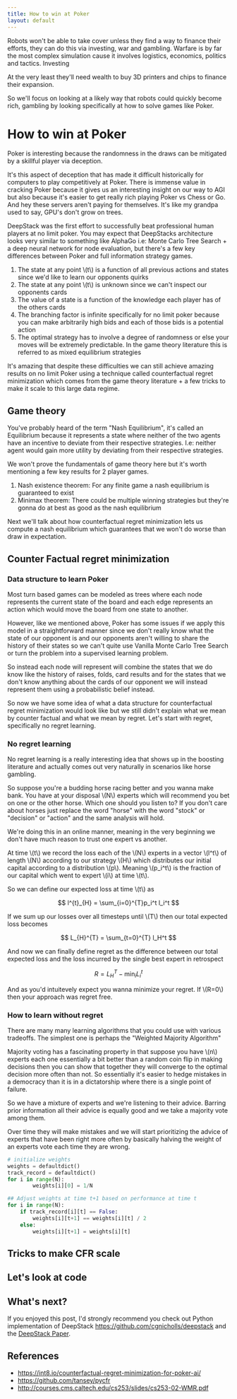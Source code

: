 ```yaml
---
title: How to win at Poker
layout: default
---
```

 
Robots won't be able to take cover unless they find a way to finance their efforts, they can do this via investing, war and gambling. Warfare is by far the most complex simulation cause it involves logistics, economics, politics and tactics. Investing

At the very least they'll need wealth to buy 3D printers and chips to finance their expansion.

So we'll focus on looking at a likely way that robots could quickly become rich, gambling by looking specifically at how to solve games like Poker.

# How to win at Poker
 
Poker is interesting because the randomness in the draws can be mitigated by a skillful player via deception.
 
It's this aspect of deception that has made it difficult historically for computers to play competitively at Poker. There is immense value in cracking Poker because it gives us an interesting insight on our way to AGI but also because it's easier to get really rich playing Poker vs Chess or Go. And hey these servers aren't paying for themselves. It's like my grandpa used to say, GPU's don't grow on trees.
 
DeepStack was the first effort to successfully beat professional human players at no limit poker. You may expect that DeepStacks architecture looks very similar to something like AlphaGo i.e: Monte Carlo Tree Search + a deep neural network for node evaluation, but there's a few key differences between Poker and full information strategy games.
 
1. The state at any point \\(t\\) is a function of all previous actions and states since we'd like to learn our opponents quirks
2. The state at any point \\(t\\) is unknown since we can't inspect our opponents cards
3. The value of a state is a function of the knowledge each player has of the others cards
4. The branching factor is infinite specifically for no limit poker because you can make arbitrarily high bids and each of those bids is a potential action
5. The optimal strategy has to involve a degree of randomness or else your moves will be extremely predictable. In the game theory literature this is referred to as mixed equilibrium strategies
 
It's amazing that despite these difficulties we can still achieve amazing results on no limit Poker using a technique called counterfactual regret minimization which comes from the game theory literature + a few tricks to make it scale to this large data regime.
 
## Game theory
 
You've probably heard of the term "Nash Equilibrium", it's called an Equilibrium because it represents a state where neither of the two agents have an incentive to deviate from their respective strategies. I.e: neither agent would gain more utility by deviating from their respective strategies.
 
We won't prove the fundamentals of game theory here but it's worth mentioning a few key results for 2 player games.
 
1. Nash existence theorem: For any finite game a nash equilibrium is guaranteed to exist
2. Minimax theorem: There could be multiple winning strategies but they're gonna do at best as good as the nash equilibrium
 
Next we'll talk about how counterfactual regret minimization lets us compute a nash equilibrium which guarantees that we won't do worse than draw in expectation.
 
 
## Counter Factual regret minimization

### Data structure to learn Poker

Most turn based games can be modeled as trees where each node represents the current state of the board and each edge represents an action which would move the board from one state to another.
 
However, like we mentioned above, Poker has some issues if we apply this model in a straightforward manner since we don't really know what the state of our opponent is and our opponents aren't willing to share the history of their states so we can't quite use Vanilla Monte Carlo Tree Search or turn the problem into a supervised learning problem.
 
So instead each node will represent will combine the states that we do know like the history of raises, folds, card results and for the states that we don't know anything about the cards of our opponent we will instead represent them using a probabilistic belief instead.
 
So now we have some idea of what a data structure for counterfactual regret minimization would look like but we still didn't explain what we mean by counter factual and what we mean by regret. Let's start with regret, specifically no regret learning.

### No regret learning
 
No regret learning is a really interesting idea that shows up in the boosting literature and actually comes out very naturally in scenarios like horse gambling.

So suppose you're a budding horse racing better and you wanna make bank. You have at your disposal \\(N\\) experts which will recommend you bet on one or the other horse. Which one should you listen to? If you don't care about horses just replace the word "horse" with the word "stock" or "decision" or "action" and the same analysis will hold.

We're doing this in an online manner, meaning in the very beginning we don't have much reason to trust one expert vs another.

At time \\(t\\) we record the loss each of the \\(N\\) experts in a vector \\(l^t\\) of length \\(N\\) according to our strategy \\(H\\) which distributes our initial capital according to a distribution \\(p\\). Meaning \\(p_i^t\\) is the fraction of our capital which went to expert \\(i\\) at time \\(t\\).

So we can define our expected loss at time \\(t\\) as

$$ l^{t}_{H} = \sum_{i=0}^{T}p_i^t l_i^t $$

If we sum up our losses over all timesteps until \\(T\\) then our total expected loss becomes 

$$ L_{H}^{T} = \sum_{t=0}^{T} l_H^t  $$

And now we can finally define regret as the difference between our total expected loss and the loss incurred by the single best expert in retrospect

$$ R = L_H^T - \min_i L_i^t $$

And as you'd intuitevely expect you wanna minimize your regret. If \\(R=0\\) then your approach was regret free.

### How to learn without regret
 There are many many learning algorithms that you could use with various tradeoffs. The simplest one is perhaps the "Weighted Majority Algorithm"

 Majority voting has a fascinating property in that suppose you have \\(n\\) experts each one essentially a bit better than a random coin flip in making decisions then you can show that together they will converge to the optimal decision more often than not. So essentially it's easier to hedge mistakes in a democracy than it is in a dictatorship where there is a single point of failure.

So we have a mixture of experts and we're listening to their advice. Barring prior information all their advice is equally good and we take a majority vote among them. 

Over time they will make mistakes and we will start prioritizing the advice of experts that have been right more often by basically halving the weight of an experts vote each time they are wrong.

```python
# initialize weights
weights = defaultdict()
track_record = defaultdict()
for i in range(N):
        weights[i][0] = 1/N 

## Adjust weights at time t+1 based on performance at time t
for i in range(N):
    if track_record[i][t] == False:
        weights[i][t+1] == weights[i][t] / 2
    else:
        weights[i][t+1] = weights[i][t]
```
 
## Tricks to make CFR scale
 
## Let's look at code
 
 
## What's next?
 
If you enjoyed this post, I'd strongly recommend you check out Python implementation of DeepStack https://github.com/cgnicholls/deepstack and the [DeepStack Paper](https://static1.squarespace.com/static/58a75073e6f2e1c1d5b36630/t/58b7a3dce3df28761dd25e54/1488430045412/DeepStack.pdf).
 
 
## References
* https://int8.io/counterfactual-regret-minimization-for-poker-ai/
* https://github.com/tansey/pycfr
* http://courses.cms.caltech.edu/cs253/slides/cs253-02-WMR.pdf

